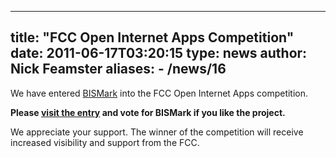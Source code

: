 
---
title: "FCC Open Internet Apps Competition"
date: 2011-06-17T03:20:15
type: news
author: Nick Feamster
aliases:
    - /news/16
---
We have entered [BISMark](http://projectbismark.net/) into the FCC Open
Internet Apps competition.

**Please [visit the
entry](http://challenge.gov/challenges/114/submissions/3133-bismark-a-broadband-internet-service-benchmark)
and vote for BISMark if you like the project.**

We appreciate your support. The winner of the competition will receive
increased visibility and support from the FCC.
